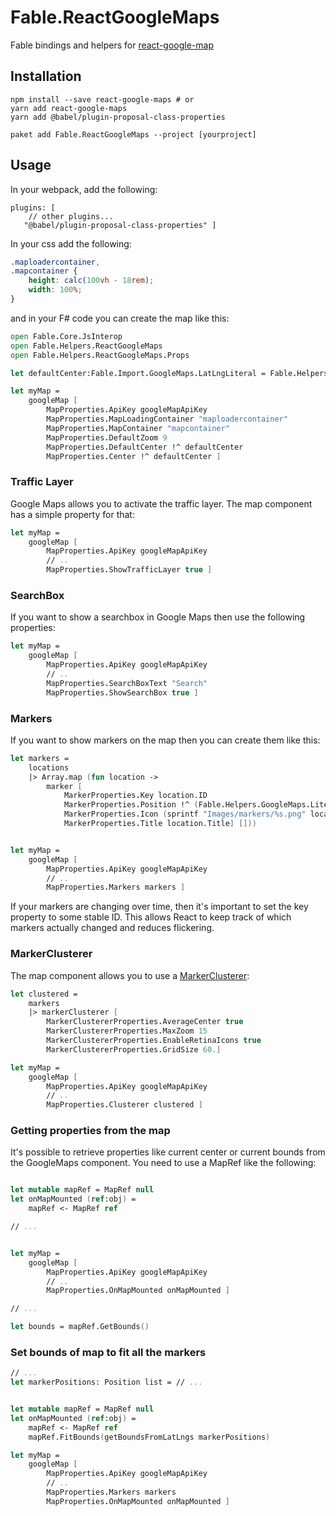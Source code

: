 # Fable.ReactGoogleMaps

Fable bindings and helpers for [react-google-map](https://github.com/tomchentw/react-google-maps)

## Installation

```
npm install --save react-google-maps # or
yarn add react-google-maps
yarn add @babel/plugin-proposal-class-properties

paket add Fable.ReactGoogleMaps --project [yourproject]
```

## Usage

In your webpack, add the following:

```
plugins: [
    // other plugins...
   "@babel/plugin-proposal-class-properties" ]
```

In your css add the following:

```css
.maploadercontainer,
.mapcontainer {
    height: calc(100vh - 18rem);
    width: 100%;
}
```

and in your F# code you can create the map like this:

```fs
open Fable.Core.JsInterop
open Fable.Helpers.ReactGoogleMaps
open Fable.Helpers.ReactGoogleMaps.Props

let defaultCenter:Fable.Import.GoogleMaps.LatLngLiteral = Fable.Helpers.GoogleMaps.Literal.createLatLng 40.6892494 -74.0445004

let myMap =
    googleMap [ 
        MapProperties.ApiKey googleMapApiKey
        MapProperties.MapLoadingContainer "maploadercontainer"
        MapProperties.MapContainer "mapcontainer"
        MapProperties.DefaultZoom 9
        MapProperties.DefaultCenter !^ defaultCenter
        MapProperties.Center !^ defaultCenter ]
```

### Traffic Layer

Google Maps allows you to activate the traffic layer. The map component has a simple property for that:


```fs
let myMap =
    googleMap [ 
        MapProperties.ApiKey googleMapApiKey
        // ..
        MapProperties.ShowTrafficLayer true ]
```

### SearchBox

If you want to show a searchbox in Google Maps then use the following properties:


```fs
let myMap =
    googleMap [ 
        MapProperties.ApiKey googleMapApiKey
        // ..
        MapProperties.SearchBoxText "Search"
        MapProperties.ShowSearchBox true ]
```

### Markers

If you want to show markers on the map then you can create them like this:

```fs
let markers =
    locations
    |> Array.map (fun location ->
        marker [
            MarkerProperties.Key location.ID
            MarkerProperties.Position !^ (Fable.Helpers.GoogleMaps.Literal.createLatLng location.X location.Y)
            MarkerProperties.Icon (sprintf "Images/markers/%s.png" location.Color)
            MarkerProperties.Title location.Title] []))


let myMap =
    googleMap [ 
        MapProperties.ApiKey googleMapApiKey
        // ..
        MapProperties.Markers markers ]
```

If your markers are changing over time, then it's important to set the key property to some stable ID. This allows React to keep track of which markers actually changed and reduces flickering.

### MarkerClusterer

The map component allows you to use a [MarkerClusterer](https://tomchentw.github.io/react-google-maps/#markerclusterer):

```fs
let clustered =
    markers
    |> markerClusterer [
        MarkerClustererProperties.AverageCenter true
        MarkerClustererProperties.MaxZoom 15
        MarkerClustererProperties.EnableRetinaIcons true
        MarkerClustererProperties.GridSize 60.]

let myMap =
    googleMap [ 
        MapProperties.ApiKey googleMapApiKey
        // ..
        MapProperties.Clusterer clustered ]
```


### Getting properties from the map

It's possible to retrieve properties like current center or current bounds from the GoogleMaps component. You need to use a MapRef like the following:

```fs

let mutable mapRef = MapRef null
let onMapMounted (ref:obj) =
    mapRef <- MapRef ref

// ...


let myMap =
    googleMap [ 
        MapProperties.ApiKey googleMapApiKey
        // ..
        MapProperties.OnMapMounted onMapMounted ]

// ...

let bounds = mapRef.GetBounds()

```

### Set bounds of map to fit all the markers

```fs
// ...
let markerPositions: Position list = // ...


let mutable mapRef = MapRef null
let onMapMounted (ref:obj) =
    mapRef <- MapRef ref
    mapRef.FitBounds(getBoundsFromLatLngs markerPositions)

let myMap =
    googleMap [ 
        MapProperties.ApiKey googleMapApiKey
        // ..    
        MapProperties.Markers markers
        MapProperties.OnMapMounted onMapMounted ]

```
